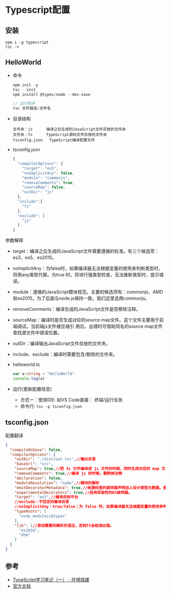 # Typescript配置

## 安装
```
npm i -g typescript
tsc -v
```

## HelloWorld
- 命令
  ```js
  npm init -y
  tsc --init
  npm install @types/node --dev-save

  // 运行程序
  tsc 文件路径/文件名
  ```
- 目录结构
  ```
  文件夹：js      编译之后生成的JavaScript文件存放的文件夹
  文件夹：ts      TypeScript源码文件存放的文件夹
  tsconfig.json   TypeScript编译配置文件
  ```

- tsconfig.json
  ```js
  {
    "compilerOptions": {
      "target": "es5",
      "noImplicitAny": false,
      "module": "commonjs",
      "removeComments": true,
      "sourceMap": false,
      "outDir": "js"
    },
    "include":[
      "ts"
    ],
    "exclude": [
      "js"
    ]
  }
  ```
 参数解释  
 - target：编译之后生成的JavaScript文件需要遵循的标准。有三个候选项：es3、es5、es2015。
 - noImplicitAny：为false时，如果编译器无法根据变量的使用来判断类型时，将用any类型代替。为true 时，将进行强类型检查，无法推断类型时，提示错误。
 - module：遵循的JavaScript模块规范。主要的候选项有：commonjs、AMD和es2015。为了后面与node.js保持一致，我们这里选用commonjs。
 - removeComments：编译生成的JavaScript文件是否移除注释。
 - sourceMap：编译时是否生成对应的source map文件。这个文件主要用于前端调试。当前端js文件被压缩引 用后，出错时可借助同名的source map文件查找源文件中错误位置。
 - outDir：编译输出JavaScript文件存放的文件夹。
 - include、exclude：编译时需要包含/剔除的文件夹。

- helloworld.ts  
  ```ts
  var a:string = "HelloWorld"
  console.log(a)
  ```
- 运行(更新配置信息)  
  * 方式一：使用IDE: 如VS Code直接： 终端/运行任务
  * 命令行: `tsc -p tsconfig.json`

## tsconfig.json
配置翻译
```json
{
  "compileOnSave": false,
  "compilerOptions": {
    "outDir": "./dist/out-tsc",//输出目录
    "baseUrl": "src",
    "sourceMap": true,//把 ts 文件编译成 js 文件的时候，同时生成对应的 map 文件
    "removeComments": true,//编译 js 的时候，删除掉注释
    "declaration": false,
    "moduleResolution": "node",//模块的解析
    "emitDecoratorMetadata": true,//给源码里的装饰器声明加上设计类型元数据。查看issue #2577了解更多信息。
    "experimentalDecorators": true,//启用实验性的ES装饰器。
    "target": "es5",//编译目标平台
    //exclude：不包含的编译目录
    //noImplicitAny：true/false；为 false 时，如果编译器无法根据变量的使用来判断类型时，将用 any 类型代替。为 true 时，进行强类型检查，会报错
    "typeRoots": [
      "node_modules/@types"
    ],
    "lib": [//添加需要的解析的语法，否则TS会检测出错。
      "es2016",
      "dom"
    ]
  }
}
```

## 参考
- [TypeScript学习笔记（一） - 环境搭建](https://www.cnblogs.com/niklai/p/5747689.html)
- [官方文档](https://ts.xcatliu.com/basics/type-of-array)